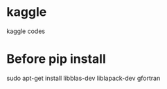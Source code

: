 # kaggle
kaggle codes

# Before pip install
sudo apt-get install libblas-dev liblapack-dev gfortran
